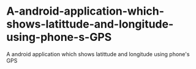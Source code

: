# A-android-application-which-shows-latittude-and-longitude-using-phone-s-GPS
A android application which shows latittude and longitude using phone's GPS
